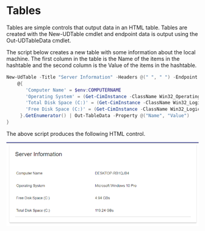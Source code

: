 # Tables

Tables are simple controls that output data in an HTML table. Tables are created with the New-UDTable cmdlet and endpoint data is output using the Out-UDTableData cmdlet.

The script below creates a new table with some information about the local machine. The first column in the table is the Name of the items in the hashtable and the second column is the Value of the items in the hashtable.

```powershell
New-UdTable -Title "Server Information" -Headers @(" ", " ") -Endpoint {
    @{
       'Computer Name' = $env:COMPUTERNAME
       'Operating System' = (Get-CimInstance -ClassName Win32_OperatingSystem).Caption
       'Total Disk Space (C:)' = (Get-CimInstance -ClassName Win32_LogicalDisk -Filter "DeviceID='C:'").Size / 1GB | ForEach-Object { "$([Math]::Round($_, 2)) GBs " }
       'Free Disk Space (C:)' = (Get-CimInstance -ClassName Win32_LogicalDisk -Filter "DeviceID='C:'").FreeSpace / 1GB | ForEach-Object { "$([Math]::Round($_, 2)) GBs " }
     }.GetEnumerator() | Out-TableData -Property @("Name", "Value")
}
```

The above script produces the following HTML control.

![](/assets/new-table-example-image.png)

